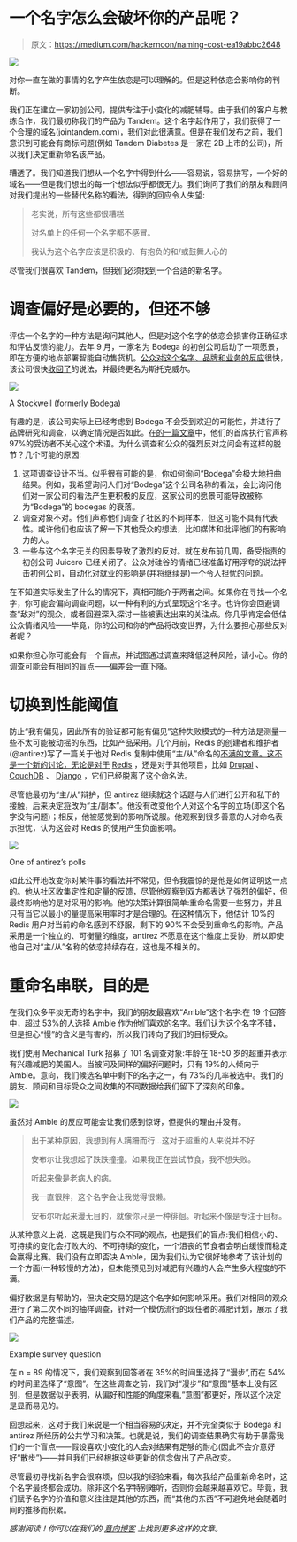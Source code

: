 # 一个名字怎么会破坏你的产品呢？

> 原文：<https://medium.com/hackernoon/naming-cost-ea19abbc2648>

![](img/cf7ed43032d8501853b4c6687548890a.png)

对你一直在做的事情的名字产生依恋是可以理解的。但是这种依恋会影响你的判断。

我们正在建立一家初创公司，提供专注于小变化的减肥辅导。由于我们的客户与教练合作，我们最初称我们的产品为 Tandem。这个名字起作用了，我们获得了一个合理的域名(jointandem.com)，我们对此很满意。但是在我们发布之前，我们意识到可能会有商标问题(例如 Tandem Diabetes 是一家在 2B 上市的公司)，所以我们决定重新命名该产品。

糟透了。我们知道我们想从一个名字中得到什么——容易说，容易拼写，一个好的域名——但是我们想出的每一个想法似乎都很无力。我们询问了我们的朋友和顾问对我们提出的一些替代名称的看法，得到的回应令人失望:

> 老实说，所有这些都很糟糕
> 
> 对名单上的任何一个名字都不感冒。
> 
> 我认为这个名字应该是积极的、有抱负的和/或鼓舞人心的

尽管我们很喜欢 Tandem，但我们必须找到一个合适的新名字。

# 调查偏好是必要的，但还不够

评估一个名字的一种方法是询问其他人，但是对这个名字的依恋会损害你正确征求和评估反馈的能力。去年 9 月，一家名为 Bodega 的初创公司启动了一项愿景，即在方便的地点部署智能自动售货机。[公众对这个名字、品牌和业务的反应](https://www.washingtonpost.com/news/food/wp/2017/09/13/bodega-an-unmanned-pantry-box-has-already-become-americas-most-hated-start-up/?utm_term=.cb280350db02&noredirect=on)很快，该公司很快[收回了](https://blog.bodega.ai/so-about-our-name-aa5bff63a92d)的说法，并最终更名为斯托克威尔。

![](img/a724caf019f30d1083aa75f2c9ee437d.png)

A Stockwell (formerly Bodega)

有趣的是，该公司实际上已经考虑到 Bodega 不会受到欢迎的可能性，并进行了品牌研究和调查，以确定情况是否如此。在[的一篇文章](https://www.fastcompany.com/40466047/two-ex-googlers-want-to-make-bodegas-and-mom-and-pop-corner-stores-obsolete)中，他们的首席执行官声称 97%的受访者不关心这个术语。为什么调查和公众的强烈反对之间会有这样的脱节？几个可能的原因:

1.  这项调查设计不当。似乎很有可能的是，你如何询问“Bodega”会极大地扭曲结果。例如，我希望询问人们对“Bodega”这个公司名称的看法，会比询问他们对一家公司的看法产生更积极的反应，这家公司的愿景可能导致被称为“Bodega”的 bodegas 的衰落。
2.  调查对象不对。他们声称他们调查了社区的不同样本，但这可能不具有代表性。或许他们也应该了解一下其他受众的想法，比如媒体和批评他们的有影响力的人。
3.  一些与这个名字无关的因素导致了激烈的反对。就在发布前几周，备受指责的初创公司 Juicero 已经关闭了。公众对硅谷的情绪已经准备好用浮夸的说法抨击初创公司，自动化对就业的影响是(并将继续是)一个令人担忧的问题。

在不知道实际发生了什么的情况下，真相可能介于两者之间。如果你在寻找一个名字，你可能会偏向调查问题，以一种有利的方式呈现这个名字。也许你会回避调查“敌对”的观众，或者回避深入探讨一些被表达出来的关注点。你几乎肯定会低估公众情绪风险——毕竟，你的公司和你的产品将改变世界，为什么要担心那些反对者呢？

如果你担心你可能会有一个盲点，并试图通过调查来降低这种风险，请小心。你的调查可能会有相同的盲点——偏差会一直下降。

# 切换到性能阈值

防止“我有偏见，因此所有的验证都可能有偏见”这种失败模式的一种方法是测量一些不太可能被动摇的东西，比如产品采用。几个月前，Redis 的创建者和维护者(@antirez)写了一篇关于他对 Redis 复制中使用“主/从”命名的[不满的文章。这不是一个新的讨论，无论是对于](http://antirez.com/news/122) [Redis](https://news.ycombinator.com/item?id=14770122) ，还是对于其他项目，比如 [Drupal](https://www.drupal.org/node/2275877) 、 [CouchDB](https://issues.apache.org/jira/browse/COUCHDB-2248) 、 [Django](https://code.djangoproject.com/ticket/22667) ，它们已经脱离了这个命名法。

尽管他最初为“主/从”辩护，但 antirez 继续就这个话题与人们进行公开和私下的接触，后来决定[将](https://github.com/antirez/redis/issues/5335)改为“主/副本”。他没有改变他个人对这个名字的立场(即这个名字没有问题)；相反，他被感觉到的影响所说服。他观察到很多善意的人对命名表示担忧，认为这会对 Redis 的使用产生负面影响。

![](img/623ec50eaba0d610e36d32085806c845.png)

One of antirez’s polls

如此公开地改变你对某件事的看法并不常见，但令我震惊的是他是如何证明这一点的。他从社区收集定性和定量的反馈，尽管他观察到双方都表达了强烈的偏好，但最终影响他的是对采用的影响。他的决策计算很简单:重命名需要一些努力，并且只有当它以最小的量提高采用率时才是合理的。在这种情况下，他估计 10%的 Redis 用户对当前的命名感到不舒服，剩下的 90%不会受到重命名的影响。产品采用是一个独立的、可衡量的维度，antirez 不愿意在这个维度上妥协，所以即使他自己对“主/从”名称的依恋持续存在，这也是不相关的。

# 重命名串联，目的是

在我们众多平淡无奇的名字中，我们的朋友最喜欢“Amble”这个名字:在 19 个回答中，超过 53%的人选择 Amble 作为他们喜欢的名字。我们认为这个名字不错，但是担心“慢”的含义是有害的，所以我们转向了我们的目标受众。

我们使用 Mechanical Turk 招募了 101 名调查对象:年龄在 18-50 岁的超重并表示有兴趣减肥的美国人。当被问及同样的偏好问题时，只有 19%的人倾向于 Amble。意向，我们候选名单中剩下的名字之一，有 73%的几率被选中。我们的朋友、顾问和目标受众之间收集的不同数据给我们留下了深刻的印象。

![](img/4617d87286266d655cf8a6756bf895bc.png)

虽然对 Amble 的反应可能会让我们感到惊讶，但提供的理由并没有。

> 出于某种原因，我想到有人蹒跚而行…这对于超重的人来说并不好
> 
> 安布尔让我想起了跌跌撞撞。如果我正在尝试节食，我不想失败。
> 
> 听起来像是老病人的病。
> 
> 我一直很胖，这个名字会让我觉得很懒。
> 
> 安布尔听起来漫无目的，就像你只是一种徘徊。听起来不像是专注于目标。

从某种意义上说，这既是我们与众不同的观点，也是我们的盲点:我们相信小的、可持续的变化会打败大的、不可持续的变化，一个沮丧的节食者会明白缓慢而稳定会赢得比赛。我们没有立即否决 Amble，因为我们认为它很好地参考了该计划的一个方面(一种较慢的方法)，但未能预见到对减肥有兴趣的人会产生多大程度的不满。

偏好数据是有帮助的，但决定交易的是这个名字如何影响采用。我们对相同的观众进行了第二次不同的抽样调查，针对一个模仿流行的现任者的减肥计划，展示了我们产品的完整描述。

![](img/6c0f7b79bb48f83829d1e1e348ad850e.png)

Example survey question

在 n = 89 的情况下，我们观察到回答者在 35%的时间里选择了“漫步”,而在 54%的时间里选择了“意图”。在这些调查之前，我们对“漫步”和“意图”基本上没有区别，但是数据似乎表明，从偏好和性能的角度来看,“意图”都更好，所以这个决定是显而易见的。

回想起来，这对于我们来说是一个相当容易的决定，并不完全类似于 Bodega 和 antirez 所经历的公共学习和决策。也就是说，我们的调查结果确实有助于暴露我们的一个盲点——假设喜欢小变化的人会对结果有足够的耐心(因此不会介意好好“散步”)——并且我们已经根据这些更新的信念做出了产品改变。

尽管最初寻找新名字会很麻烦，但以我的经验来看，每次我给产品重新命名时，这个名字最终都会成功。除非这个名字特别难听，否则你会越来越喜欢它。毕竟，我们赋予名字的价值和意义往往是其他的东西，而“其他的东西”不可避免地会随着时间的推移而积累。

*感谢阅读！你可以在我们的* [*意向博客*](https://www.intentapp.com/blog) *上找到更多这样的文章。*